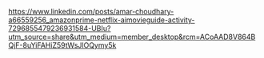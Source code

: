 https://www.linkedin.com/posts/amar-choudhary-a66559256_amazonprime-netflix-aimovieguide-activity-7296855479236931584-UBIu?utm_source=share&utm_medium=member_desktop&rcm=ACoAAD8V864BQjF-8uYiFAHiZ59tWsJlOQymy5k
